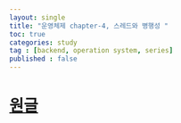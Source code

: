 ```yaml
---
layout: single
title: "운영체제 chapter-4, 스레드와 병행성 "
toc: true
categories: study
tag : [backend, operation system, series]
published : false
---
```


# [원글](https://gangfunction.github.io/study/nineth2/)